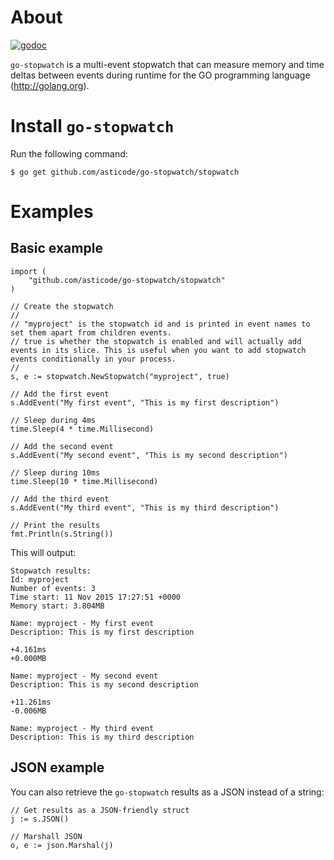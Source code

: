 # About

[![godoc](http://img.shields.io/badge/godoc-reference-blue.svg?style=flat)](https://godoc.org/github.com/asticode/go-stopwatch/stopwatch)

`go-stopwatch` is a multi-event stopwatch that can measure memory and time deltas between events during runtime for the GO programming language (http://golang.org).

# Install `go-stopwatch`

Run the following command:

    $ go get github.com/asticode/go-stopwatch/stopwatch
    
# Examples
## Basic example

    import (
        "github.com/asticode/go-stopwatch/stopwatch"
    )
    
    // Create the stopwatch
    //
    // "myproject" is the stopwatch id and is printed in event names to set them apart from children events.
    // true is whether the stopwatch is enabled and will actually add events in its slice. This is useful when you want to add stopwatch events conditionally in your process.
    //
    s, e := stopwatch.NewStopwatch("myproject", true)
    
    // Add the first event
    s.AddEvent("My first event", "This is my first description")
    
    // Sleep during 4ms
    time.Sleep(4 * time.Millisecond)
    
    // Add the second event
    s.AddEvent("My second event", "This is my second description")
    
    // Sleep during 10ms
    time.Sleep(10 * time.Millisecond)
    
    // Add the third event
    s.AddEvent("My third event", "This is my third description")
    
    // Print the results
    fmt.Println(s.String())
    
This will output:

    Stopwatch results:
    Id: myproject
    Number of events: 3
    Time start: 11 Nov 2015 17:27:51 +0000
    Memory start: 3.804MB
    
    Name: myproject - My first event
    Description: This is my first description
    
    +4.161ms
    +0.000MB
    
    Name: myproject - My second event
    Description: This is my second description
    
    +11.261ms
    -0.006MB
    
    Name: myproject - My third event
    Description: This is my third description
    
## JSON example

You can also retrieve the `go-stopwatch` results as a JSON instead of a string:

    // Get results as a JSON-friendly struct
    j := s.JSON()
    
    // Marshall JSON
    o, e := json.Marshal(j)
    